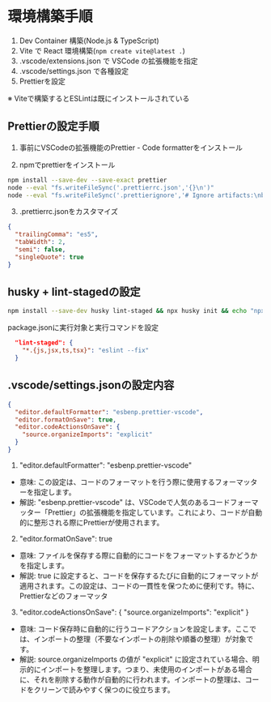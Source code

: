 # 環境構築手順

1. Dev Container 構築(Node.js & TypeScript)
2. Vite で React 環境構築(`npm create vite@latest .`)
3. .vscode/extensions.json で VSCode の拡張機能を指定
4. .vscode/settings.json で各種設定
5. Prettierを設定

※ Viteで構築するとESLintは既にインストールされている

## Prettierの設定手順

1. 事前にVSCodeの拡張機能のPrettier - Code formatterをインストール

2. npmでprettierをインストール

```sh
npm install --save-dev --save-exact prettier
node --eval "fs.writeFileSync('.prettierrc.json','{}\n')"
node --eval "fs.writeFileSync('.prettierignore','# Ignore artifacts:\nbuild\ncoverage\n')"
```

3. .prettierrc.jsonをカスタマイズ

```json
{
  "trailingComma": "es5",
  "tabWidth": 2,
  "semi": false,
  "singleQuote": true
}
```

## husky + lint-stagedの設定

```sh
npm install --save-dev husky lint-staged && npx husky init && echo "npx lint-staged" > .husky/pre-commit
```

package.jsonに実行対象と実行コマンドを設定

```json
  "lint-staged": {
    "*.{js,jsx,ts,tsx}": "eslint --fix"
  }
```

## .vscode/settings.jsonの設定内容

```json
{
  "editor.defaultFormatter": "esbenp.prettier-vscode",
  "editor.formatOnSave": true,
  "editor.codeActionsOnSave": {
    "source.organizeImports": "explicit"
  }
}
```

1. "editor.defaultFormatter": "esbenp.prettier-vscode"

- 意味: この設定は、コードのフォーマットを行う際に使用するフォーマッターを指定します。
- 解説: "esbenp.prettier-vscode" は、VSCodeで人気のあるコードフォーマッター「Prettier」の拡張機能を指定しています。これにより、コードが自動的に整形される際にPrettierが使用されます。

2. "editor.formatOnSave": true

- 意味: ファイルを保存する際に自動的にコードをフォーマットするかどうかを指定します。
- 解説: true に設定すると、コードを保存するたびに自動的にフォーマットが適用されます。この設定は、コードの一貫性を保つために便利です。特に、Prettierなどのフォーマッタ

3. "editor.codeActionsOnSave": { "source.organizeImports": "explicit" }

- 意味: コード保存時に自動的に行うコードアクションを設定します。ここでは、インポートの整理（不要なインポートの削除や順番の整理）が対象です。
- 解説: source.organizeImports の値が "explicit" に設定されている場合、明示的にインポートを整理します。つまり、未使用のインポートがある場合に、それを削除する動作が自動的に行われます。インポートの整理は、コードをクリーンで読みやすく保つのに役立ちます。
